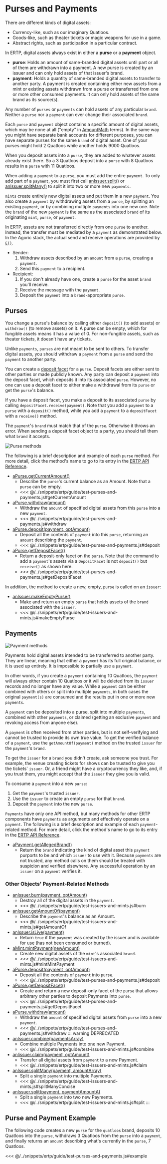 # Purses and Payments

There are different kinds of digital assets:

- Currency-like, such as our imaginary Quatloos.
- Goods-like, such as theater tickets or magic weapons for use in a game.
- Abstract rights, such as participation in a particular contract.

In ERTP, digital assets always exist in either a **purse** or a **payment** object.

- **purse**: Holds
  an amount of same-branded digital assets until part or
  all of them are withdrawn into a payment. A new purse is created
  by an issuer and can only hold assets of that issuer's brand.
- **payment**:
  Holds a quantity of same-branded digital assets to transfer to another party.
  A payment is created containing either new assets from a mint or existing assets
  withdrawn from a purse or transferred from one or more other consumed payments.
  It can only hold assets of the same brand as its source(s).

Any number of `purses` or `payments` can hold assets
of any particular `brand`. Neither a `purse` nor a `payment` can ever change their
associated `brand`.

Each `purse` and `payment` object contains a specific amount of digital assets,
which may be none at all ("empty" in [AmountMath](./amount-math) terms). In the same way
you might have separate bank accounts for different purposes,
you can have separate purses for the same `brand` of digital asset.
One of your purses might hold 2 Quatloos while another holds 9000 Quatloos.

When you deposit assets into a `purse`, they are added to
whatever assets already exist there. So a 3 Quatloos deposit
into a `purse` with 8 Quatloos results in a `purse` with 11 Quatloos.

When adding a `payment` to a `purse`, you must add the entire `payment`. To
only add part of a `payment`, you must first call [anIssuer.split()](/reference/ertp-api/issuer#anissuer-split-payment-paymentamounta)
or [anIssuer.splitMany()](/reference/ertp-api/issuer#anissuer-splitmany-payment-amountarray)
to split it into two or more new `payments`.

`mints` create entirely new digital assets and put them in a new `payment`.
You also create a `payment` by withdrawing assets from a `purse`, by splitting an
existing `payment`, or by combining multiple `payments` into one new one. Note
the `brand` of the new `payment` is the same as the associated `brand` of its originating `mint`, `purse`, or `payment`.

In ERTP, assets are not transferred directly from one `purse` to another.
Instead, the transfer must be mediated by a `payment` as demonstrated below.
In the Agoric stack, the actual send and receive operations are provided by
[`E()`](../js-programming/eventual-send).

- Sender:
  1. Withdraw assets described by an `amount` from a `purse`, creating a `payment`.
  2. Send this `payment` to a recipient.
- Recipient:
  1. If you don't already have one, create a `purse` for the asset `brand`
     you'll receive.
  2. Receive the message with the `payment`.
  3. Deposit the `payment` into a `brand`-appropriate `purse`.

## Purses

You change a purse's balance by calling either `deposit()` (to add assets) or
`withdraw()` (to remove assets) on it. A purse can be empty, which for
fungible assets means it has a value of 0. For non-fungible
assets, such as theater tickets, it doesn't have any tickets.

Unlike `payments`, `purses` are not meant to be sent to others. To transfer
digital assets, you should withdraw a `payment` from a `purse` and send
the `payment` to another party.

You can create a [deposit facet](../../glossary/#deposit-facet) for a `purse`.
Deposit facets are either sent to other parties or made publicly known. Any party can deposit a `payment` into the
deposit facet, which deposits it into its associated `purse`. However, no one can
use a deposit facet to either make a withdrawal from its `purse` or get the `purse`'s balance.

If you have a deposit facet, you make a deposit to its associated `purse` by calling
`depositFacet.receive(payment)`. Note that you add a `payment` to a `purse` with a `deposit()` method, while you add a `payment` to a `depositFacet` with a `receive()` method.

The `payment`'s `brand` must match that of the `purse`.
Otherwise it throws an error.
When sending a deposit facet object
to a party, you should tell them what `brand` it accepts.

![Purse methods](./assets/purse.svg)

The following is a brief description and example of each `purse` method. For
more detail, click the method's name to go to its entry in the [ERTP
API Reference](/reference/ertp-api/).

- [aPurse.getCurrentAmount()](/reference/ertp-api/purse#apurse-getcurrentamount)
  - Describe the `purse`'s current balance as an Amount. Note that a `purse` can be empty.
  - <<< @/../snippets/ertp/guide/test-purses-and-payments.js#getCurrentAmount
- [aPurse.withdraw(amount)](/reference/ertp-api/purse#apurse-withdraw-amount)
  - Withdraw the `amount` of specified digital assets from this `purse` into a new `payment`.
  - <<< @/../snippets/ertp/guide/test-purses-and-payments.js#withdraw
- [aPurse.deposit(payment, optAmount)](/reference/ertp-api/purse#apurse-deposit-payment-optamount)
  - Deposit all the contents of `payment` into this `purse`, returning an `amount` describing the
    `payment`.
  - <<< @/../snippets/ertp/guide/test-purses-and-payments.js#deposit
- [aPurse.getDepositFacet()](/reference/ertp-api/purse#apurse-getdepositfacet)
  - Return a deposit-only facet on the `purse`. Note that the command to add a `payment`'s
    assets via a `DepositFacet` is not `deposit()` but `receive()` as shown here.
  - <<< @/../snippets/ertp/guide/test-purses-and-payments.js#getDepositFacet

In addition, the method to create a new, empty, `purse` is called on an `issuer`:

- [anIssuer.makeEmptyPurse()](/reference/ertp-api/issuer#anissuer-makeemptypurse)
  - Make and return an empty `purse` that holds assets of the `brand` associated with the `issuer`.
  - <<< @/../snippets/ertp/guide/test-issuers-and-mints.js#makeEmptyPurse

## Payments

![Payment methods](./assets/payment.svg)

Payments hold digital assets intended to be transferred to another party.
They are linear, meaning that either a `payment` has its full
original balance, or it is used up entirely. It is impossible to
partially use a `payment`.

In other words, if you create a `payment` containing
10 Quatloos, the `payment` will always either contain
10 Quatloos or it will be deleted from its `issuer` records and no
longer have any value. While a `payment` can be either combined with others or
split into multiple `payments`, in both cases the original `payment(s)`
are consumed and the results put in one or more new `payments`.

A `payment` can be deposited into a purse, split into multiple
`payments`, combined with other `payments`, or claimed (getting an exclusive `payment` and revoking access from anyone else).

A `payment` is often received from other parties, but is not self-verifying
and cannot be trusted to provide its own true value.
To get the verified balance
of a `payment`, use the `getAmountOf(payment)` method on the trusted `issuer`
for the `payment`'s `brand`.

To get the `issuer` for a `brand` you didn't create,
ask someone you trust. For example, the venue creating tickets for shows
can be trusted to give you the tickets' `issuer`. Or, a friend might have
a cryptocurrency they like, and, if you trust them, you might accept
that the `issuer` they give you is valid.

To consume a `payment` into a new `purse`:

1. Get the `payment`'s trusted `issuer`.
2. Use the `issuer` to create an empty `purse` for that `brand`.
3. Deposit the `payment` into the new `purse`.

`Payments` have only one API method, but many methods for other ERTP components
have `payments` as arguments and effectively operate on a `payment`. The following is a
brief description and example of each `payment`-related method. For
more detail, click the method's name to go to its entry in the [ERTP
API Reference](/reference/ertp-api/index).

- [aPayment.getAllegedBrand()](/reference/ertp-api/payment#apayment-getallegedbrand)
  - Return the `brand` indicating the kind of digital asset this `payment` purports to be
    and which `issuer` to use with it.
    Because `payments` are not trusted, any method calls on them should be treated
    with suspicion and verified elsewhere. Any successful operation by an `issuer` on a `payment` verifies it.

### Other Objects' Payment-Related Methods

- [anIssuer.burn(payment, optAmount)](/reference/ertp-api/issuer#anissuer-burn-payment-optamount)
  - Destroy all of the digital assets in the `payment`.
  - <<< @/../snippets/ertp/guide/test-issuers-and-mints.js#burn
- [anIssuer.getAmountOf(payment)](/reference/ertp-api/issuer#anissuer-getamountof-payment)
  - Describe the `payment`'s balance as an Amount.
  - <<< @/../snippets/ertp/guide/test-issuers-and-mints.js#getAmountOf
- [anIssuer.isLive(payment)](/reference/ertp-api/issuer#anissuer-islive-payment)
  - Return `true` if the `payment` was created by the issuer and is available for use (has not been consumed or burned).
- [aMint.mintPayment(newAmount)](/reference/ertp-api/mint#amint-mintpayment-newamount)
  - Create new digital assets of the `mint`'s associated `brand`.
  - <<< @/../snippets/ertp/guide/test-issuers-and-mints.js#mintMintPayment
- [aPurse.deposit(payment, optAmount)](/reference/ertp-api/purse#apurse-deposit-payment-optamount)
  - Deposit all the contents of `payment` into `purse`.
  - <<< @/../snippets/ertp/guide/test-purses-and-payments.js#deposit
- [aPurse.getDepositFacet()](/reference/ertp-api/purse#apurse-getdepositfacet)
  - Create and return a new deposit-only facet of the `purse` that allows arbitrary other parties to deposit Payments into `purse`.
  - <<< @/../snippets/ertp/guide/test-purses-and-payments.js#getDepositFacet
- [aPurse.withdraw(amount)](/reference/ertp-api/purse#apurse-withdraw-amount)
  - Withdraw the `amount` of specified digital assets from `purse` into a new `payment`.
  - <<< @/../snippets/ertp/guide/test-purses-and-payments.js#withdraw
    ::: warning DEPRECATED
- [anIssuer.combine(paymentsArray)](/reference/ertp-api/issuer#anissuer-combine-paymentsarray-opttotalamount)
  - Combine multiple Payments into one new Payment.
  - <<< @/../snippets/ertp/guide/test-issuers-and-mints.js#combine
- [anIissuer.claim(payment, optAmount)](/reference/ertp-api/issuer#anissuer-claim-payment-optamount)
  - Transfer all digital assets from `payment` to a new Payment.
  - <<< @/../snippets/ertp/guide/test-issuers-and-mints.js#claim
- [anIssuer.splitMany(payment, amountArray)](/reference/ertp-api/issuer#anissuer-splitmany-payment-amountarray)
  - Split a single `payment` into multiple Payments.
  - <<< @/../snippets/ertp/guide/test-issuers-and-mints.js#splitManyConcise
- [anIssuer.split(payment, paymentAmountA)](/reference/ertp-api/issuer#anissuer-split-payment-paymentamounta)
  - Split a single `payment` into two new Payments.
  - <<< @/../snippets/ertp/guide/test-issuers-and-mints.js#split
    :::

## Purse and Payment Example

The following code creates a new `purse` for the `quatloos` brand, deposits
10 Quatloos into the `purse`, withdraws 3 Quatloos from the `purse` into a
`payment`, and finally returns an `amount` describing what's currently in the `purse`, 7 Quatloos.

<<< @/../snippets/ertp/guide/test-purses-and-payments.js#example
